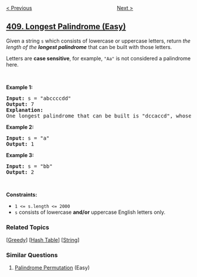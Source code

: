<!--|This file generated by command(leetcode description); DO NOT EDIT.    |-->
<!--+----------------------------------------------------------------------+-->
<!--|@author    openset <openset.wang@gmail.com>                           |-->
<!--|@link      https://github.com/openset                                 |-->
<!--|@home      https://github.com/openset/leetcode                        |-->
<!--+----------------------------------------------------------------------+-->

[< Previous](../valid-word-abbreviation "Valid Word Abbreviation")
　　　　　　　　　　　　　　　　
[Next >](../split-array-largest-sum "Split Array Largest Sum")

## [409. Longest Palindrome (Easy)](https://leetcode.com/problems/longest-palindrome "最长回文串")

<p>Given a string <code>s</code> which consists of lowercase or uppercase letters, return <em>the length of the <strong>longest palindrome</strong></em>&nbsp;that can be built with those letters.</p>

<p>Letters are <strong>case sensitive</strong>, for example,&nbsp;<code>&quot;Aa&quot;</code> is not considered a palindrome here.</p>

<p>&nbsp;</p>
<p><strong>Example 1:</strong></p>

<pre>
<strong>Input:</strong> s = &quot;abccccdd&quot;
<strong>Output:</strong> 7
<strong>Explanation:</strong>
One longest palindrome that can be built is &quot;dccaccd&quot;, whose length is 7.
</pre>

<p><strong>Example 2:</strong></p>

<pre>
<strong>Input:</strong> s = &quot;a&quot;
<strong>Output:</strong> 1
</pre>

<p><strong>Example 3:</strong></p>

<pre>
<strong>Input:</strong> s = &quot;bb&quot;
<strong>Output:</strong> 2
</pre>

<p>&nbsp;</p>
<p><strong>Constraints:</strong></p>

<ul>
	<li><code>1 &lt;= s.length &lt;= 2000</code></li>
	<li><code>s</code> consists of lowercase <strong>and/or</strong> uppercase English&nbsp;letters only.</li>
</ul>

### Related Topics
  [[Greedy](../../tag/greedy/README.md)]
  [[Hash Table](../../tag/hash-table/README.md)]
  [[String](../../tag/string/README.md)]

### Similar Questions
  1. [Palindrome Permutation](../palindrome-permutation) (Easy)
